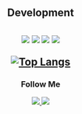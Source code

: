 <div align=center>
  <H2>Development<H2>
  <img src="https://img.shields.io/badge/html-E34F26?style=for-the-badge&logo=html5&logoColor=white">
  <img src="https://img.shields.io/badge/css-1572B6?style=for-the-badge&logo=css3&logoColor=white">
  <img src="https://img.shields.io/badge/javascript-F7DF1E?style=for-the-badge&logo=javascript&logoColor=black">
  <img src="https://img.shields.io/badge/react-61DAFB?style=for-the-badge&logo=react&logoColor=black">
  
 [![Top Langs](https://github-readme-stats.vercel.app/api/top-langs/?username=lamb023&langs_count=5&layout=compact&theme=dark)](https:/lamb023/github.com/lamb023)
    
<h3 align="center">Follow Me</h3>
<p align="center">
   <a href="https://www.instagram.com/j_yang.023_/"><img src="https://img.shields.io/badge/Instagram-E4405F?style=flat-square&logo=Instagram&logoColor=white&link=https://www.instagram.com/j_yang.023_/"/>
     <img src="https://badge/Scss-green?style=flat&logo=Sass&logoColor=CC6699"/>
<p>
